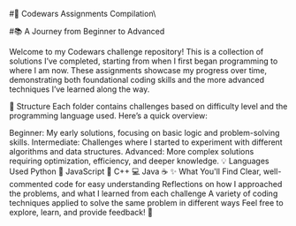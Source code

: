 #🚀 Codewars Assignments Compilation\

#📚 A Journey from Beginner to Advanced

Welcome to my Codewars challenge repository! This is a collection of solutions I’ve completed, starting from when I first began programming to where I am now. These assignments showcase my progress over time, demonstrating both foundational coding skills and the more advanced techniques I’ve learned along the way.

📂 Structure
Each folder contains challenges based on difficulty level and the programming language used. Here’s a quick overview:

Beginner: My early solutions, focusing on basic logic and problem-solving skills.
Intermediate: Challenges where I started to experiment with different algorithms and data structures.
Advanced: More complex solutions requiring optimization, efficiency, and deeper knowledge.
💡 Languages Used
Python 🐍
JavaScript 📜
C++ 💻
Java ☕
✨ What You'll Find
Clear, well-commented code for easy understanding
Reflections on how I approached the problems, and what I learned from each challenge
A variety of coding techniques applied to solve the same problem in different ways
Feel free to explore, learn, and provide feedback! 🙌
